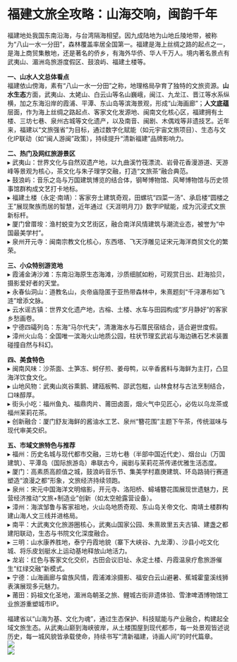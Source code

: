 # 福建文旅全攻略：山海交响，闽韵千年  
福建地处我国东南沿海，与台湾隔海相望。因九成陆地为山地丘陵地带，被称为“八山一水一分田”，森林覆盖率居全国第一。福建是海上丝绸之路的起点之一，是海上商贸集散地，还是著名的侨乡，有海外华侨、华人千万人。境内著名景点有武夷山、湄洲岛旅游度假区、鼓浪屿、福建土楼等。  

**一、山水人文总体看点**  
福建依山傍海，素有“八山一水一分田”之称，地理格局孕育了独特的文旅资源。**山水生态**方面，武夷山、太姥山、白云山等名山巍峨，闽江、九龙江、晋江等水系纵横，加之东海沿岸的霞浦、平潭、东山岛等滨海景观，形成“山海画廊”；**人文底蕴**层面，作为海上丝绸之路起点、客家文化发源地、闽南文化核心区，福建拥有土楼、三坊七巷、泉州古城等文化遗产，以及南音、闽剧、木偶戏等非遗技艺。近年来，福建以“文旅强省”为目标，通过数字化赋能（如元宇宙文旅项目）、生态与文化IP联动（如“闽人游闽”政策），持续提升“清新福建”品牌影响力。  

**二、热门及网红旅游景区**  
▸ 武夷山：世界文化与自然双遗产地，以九曲溪竹筏漂流、岩骨花香漫游道、天游峰等景观为核心，茶文化与朱子理学交融，打造“文旅茶”融合典范。  
▸ 鼓浪屿：音乐之岛与万国建筑博览的结合体，钢琴博物馆、风琴博物馆与历史领事馆群构成文艺打卡地标。  
▸ 福建土楼（永定·南靖）：客家夯土建筑奇观，田螺坑“四菜一汤”、承启楼“圆楼之王”展现聚族而居的智慧，近年通过《天涯明月刀》数字IP赋能，成为沉浸式文旅新标杆。  
▸ 厦门曾厝垵：渔村蜕变为文艺街区，融合南洋风情建筑与潮流业态，被誉为“中国最美学村”。  
▸ 泉州开元寺：闽南宗教文化核心，东西塔、飞天浮雕见证宋元海洋商贸文化的繁荣。  

**三、小众特别游览地**  
▸ 霞浦金涛沙滩：东南沿海原生态海滩，沙质细腻如粉，可观赏日出、赶海拾贝，摄影爱好者的天堂。  
▸ 永春仙洞山：道教名山，炎帝庙隐匿于亚热带森林中，朱熹题刻“千浔瀑布如飞涟”增添文脉。  
▸ 云水谣古镇：世界文化遗产地，古榕、土楼、水车与田园构成“岁月静好”的客家乡愁画卷。  
▸ 宁德四礵列岛：东海“马尔代夫”，清澈海水与石厝民宿结合，适合避世度假。  
▸ 漳州火山岛：全国唯一滨海火山地质公园，柱状节理玄武岩与海边礁石艺术装置碰撞自然与科幻。  

**四、美食特色**  
▸ 闽南风味：沙茶面、土笋冻、蚵仔煎、姜母鸭，以辛香酱料与海鲜为主打，凸显海洋饮食文化。  
▸ 山地风物：武夷山岚谷熏鹅、建瓯板鸭、邵武包糍，山林食材与古法烹制结合，口味醇厚。  
▸ 街头小吃：福州鱼丸、福鼎肉片、莆田卤面，烟火气中见匠心，必佐以乌龙茶或福州茉莉花茶。  
▸ 创新融合：厦门舒友海鲜的酱油水工艺、泉州“簪花围”主题下午茶，传统滋味与现代审美交织。  

**五、市域文旅特色与推荐**  
▸ 福州：历史名城与现代都市交融，三坊七巷（半部中国近代史）、烟台山（万国建筑）、平潭岛（国际旅游岛）串联古今，闽剧与茉莉花茶传递优雅生活态度。  
▸ 厦门：高素质高颜值之城，鼓浪屿音乐节、集美学村嘉庚建筑、环岛路骑行赛道塑造“浪漫之都”形象，文旅经济持续领跑。  
▸ 泉州：宋元中国海洋文明缩影，开元寺、洛阳桥、蟳埔簪花围展现世遗魅力，民营经济推动“文旅+制造业”创新（如太空舱露营设备）。  
▸ 漳州：海滨邹鲁与客家祖地，火山岛地质奇观、东山岛关帝文化、南靖土楼群构建山海人文三线并进格局。  
▸ 南平：大武夷文化旅游圈核心，武夷山国家公园、朱熹故里五夫古镇、建盏之都建阳联动，生态与书院文化深度融合。  
▸ 三明：山水康养胜地，泰宁丹霞地貌（寨下大峡谷、九龙潭）、沙县小吃文化城、将乐皮划艇水上运动基地释放山地活力。  
▸ 龙岩：红色与客家文化交织，古田会议旧址、永定土楼、丹霞温泉疗愈旅游催生“红绿交融”新模式。  
▸ 宁德：山海画廊与畲族风情，霞浦滩涂摄影、福安白云山避暑、蕉城霍童溪线狮表演展现多元魅力。  
▸ 莆田：妈祖文化圣地，湄洲岛朝圣之旅、鲤城古街非遗体验、雪津啤酒博物馆工业旅游重塑城市IP。  

福建省以“山海为基、文化为魂”，通过生态保护、科技赋能与产业融合，构建起全域文旅生态。从武夷山巅到海峡彼岸，从土楼围屋到现代都市，每一处景观皆述说历史，每一城风貌皆承载使命，持续书写“清新福建，诗画人间”的时代篇章。  
![](https://boot-img.xuexi.cn/image/1005/process/0425814cd5bd444f971e8a6b00f2a128.jpg)  
![](https://s1.imagehub.cc/images/2025/06/25/e095366a1d4cbd457037a6443cf643e1.jpg)  
<!-- Last processed: 2025-07-22 03:44:25 -->
